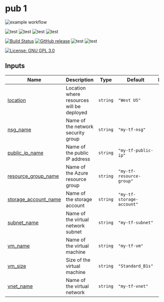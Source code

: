 # pub 1

![example workflow](https://github.com/itArnaudov/pub/actions/workflows/actions_pre_merge.yaml/badge.svg?style=plastic)

![test](https://img.shields.io/github/issues-pr/itArnaudov/pub?style=plastic)
![test](https://img.shields.io/github/issues-pr-closed/itArnaudov/pub)
![test](https://img.shields.io/github/issues/itArnaudov/pub)
![test](https://img.shields.io/github/issues-closed/itArnaudov/pub)

[![Build Status](https://img.shields.io/github/actions/workflow/status/itArnaudov/pub/actions_pre_merge.yaml?style=plastic)](https://github.com/itArnaudov/pub/actions)
[![GitHub release](https://img.shields.io/github/release/itArnaudov/pub.svg)](https://github.com/itArnaudov/pub/releases/latest)
![test](https://img.shields.io/github/languages/top/itArnaudov/pub?style=plastic)
![test](https://img.shields.io/github/commit-activity/m/itArnaudov/pub)


[![License: GNU GPL 3.0](https://img.shields.io/badge/License-GNU%20GPL%203.0-blue.svg?style=plastic)](LICENSE)




<!-- BEGIN_TF_DOCS -->


## Inputs

| Name | Description | Type | Default | Required |
|------|-------------|------|---------|:--------:|
| <a name="input_location"></a> [location](#input\_location) | Location where resources will be deployed | `string` | `"West US"` | no |
| <a name="input_nsg_name"></a> [nsg\_name](#input\_nsg\_name) | Name of the network security group | `string` | `"my-tf-nsg"` | no |
| <a name="input_public_ip_name"></a> [public\_ip\_name](#input\_public\_ip\_name) | Name of the public IP address | `string` | `"my-tf-public-ip"` | no |
| <a name="input_resource_group_name"></a> [resource\_group\_name](#input\_resource\_group\_name) | Name of the Azure resource group | `string` | `"my-tf-resource-group"` | no |
| <a name="input_storage_account_name"></a> [storage\_account\_name](#input\_storage\_account\_name) | Name of the storage account | `string` | `"my-tf-storage-account"` | no |
| <a name="input_subnet_name"></a> [subnet\_name](#input\_subnet\_name) | Name of the virtual network subnet | `string` | `"my-tf-subnet"` | no |
| <a name="input_vm_name"></a> [vm\_name](#input\_vm\_name) | Name of the virtual machine | `string` | `"my-tf-vm"` | no |
| <a name="input_vm_size"></a> [vm\_size](#input\_vm\_size) | Size of the virtual machine | `string` | `"Standard_B1s"` | no |
| <a name="input_vnet_name"></a> [vnet\_name](#input\_vnet\_name) | Name of the virtual network | `string` | `"my-tf-vnet"` | no |
<!-- END_TF_DOCS -->

